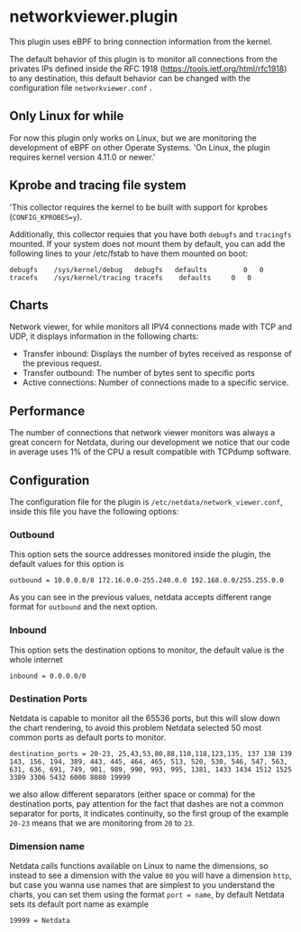 # networkviewer.plugin

This plugin uses eBPF to bring connection information from the kernel. 

The default behavior of this plugin is to monitor all connections from the privates IPs defined inside the RFC 1918 
(https://tools.ietf.org/html/rfc1918) to any destination, this default behavior can be changed with the configuration file
`networkviewer.conf` .

## Only Linux for while

For now this plugin only works on Linux, but we are monitoring the development of eBPF on other Operate Systems. 'On Linux, 
the plugin requires kernel version 4.11.0 or newer.'

## Kprobe and tracing file system

'This collector requires the kernel to be built with support for kprobes (`CONFIG_KPROBES=y`).

Additionally, this collector requies that you have both `debugfs` and `tracingfs` mounted. If your system does not mount 
them by default, you can add the following lines to your /etc/fstab to have them mounted on boot:

```
debugfs    /sys/kernel/debug   debugfs   defaults         0   0
tracefs    /sys/kernel/tracing tracefs    defaults     0   0
```

## Charts

Network viewer, for while monitors all IPV4 connections made with TCP and UDP, it displays information in the following
charts:

- Transfer inbound: Displays the number of bytes received as response of the previous request.
- Transfer outbound: The number of bytes sent to specific ports
- Active connections: Number of connections made to a specific service.

## Performance

The number of connections that network viewer monitors was always a great concern for Netdata, during our development
we notice that our code in average uses 1% of the CPU a result compatible with TCPdump software.

## Configuration

The configuration file for the plugin is `/etc/netdata/network_viewer.conf`, inside this file you have the following 
options:

### Outbound

This option sets the source addresses monitored inside the plugin, the default values for this option is

```
outbound = 10.0.0.0/8 172.16.0.0-255.240.0.0 192.168.0.0/255.255.0.0
```

As you can see in the previous values, netdata accepts different range format for `outbound` and the next option.

### Inbound

This option sets the destination options to monitor, the default value is the whole internet

```
inbound = 0.0.0.0/0
```

### Destination Ports

Netdata is capable to monitor all the 65536 ports, but this will slow down the chart rendering, to avoid this problem 
Netdata selected 50 most common ports as default ports to monitor.

```
destination_ports = 20-23, 25,43,53,80,88,110,118,123,135, 137 138 139 143, 156, 194, 389, 443, 445, 464, 465, 513, 520, 530, 546, 547, 563, 631, 636, 691, 749, 901, 989, 990, 993, 995, 1381, 1433 1434 1512 1525 3389 3306 5432 6000 8080 19999
```

we also allow different separators (either space or comma) for the destination ports, pay attention for the fact that 
dashes are not a common separator for ports, it indicates continuity, so the first group of the example `20-23` means
that we are monitoring from `20` to `23`.

### Dimension name

Netdata calls functions available on Linux to name the dimensions, so instead to see a dimension with the value `80` 
you will have a dimension `http`, but case you wanna use names that are simplest to you understand the charts, you can
set them using the format `port = name`, by default Netdata sets its default port name as example

```
19999 = Netdata
```
